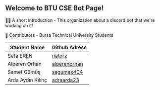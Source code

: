 ## Welcome to BTU CSE Bot Page!

🙋‍♀️ A short introduction - This organization about a discord bot that we're working on it!

🌈 Contributors - Bursa Technical University Students

| Student Name  | Github Adress |
| ------------- | ------------- |
| Sefa EREN  | [riatorz](https://github.com/riatorz)  |
| Alperen Orhan  | [alperenorhan](https://github.com/alperenorhan)  |
| Samet Gümüş | [sagumax404](https://github.com/sagumax404) |
| Arda Aydın Kılınç | [adraarda23](https://github.com/adraarda23) |
